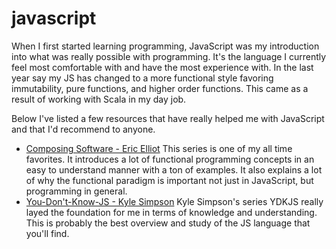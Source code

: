 # javascript

When I first started learning programming, JavaScript was my introduction into
what was really possible with programming. It's the language I currently feel
most comfortable with and have the most experience with. In the last year say my
JS has changed to a more functional style favoring immutability, pure functions,
and higher order functions. This came as a result of working with Scala in my
day job.

Below I've listed a few resources that have really helped me with JavaScript and
that I'd recommend to anyone.

  - [Composing Software - Eric Elliot](https://medium.com/javascript-scene/composing-software-the-book-f31c77fc3ddc)
    This series is one of my all time favorites. It introduces a lot of
    functional programming concepts in an easy to understand manner with a ton
    of examples. It also explains a lot of why the functional paradigm is
    important not just in JavaScript, but programming in general.
  - [You-Don't-Know-JS - Kyle Simpson](https://github.com/getify/You-Dont-Know-JS) Kyle Simpson's series
    YDKJS really layed the foundation for me in terms of knowledge and
    understanding. This is probably the best overview and study of the JS
    language that you'll find.
